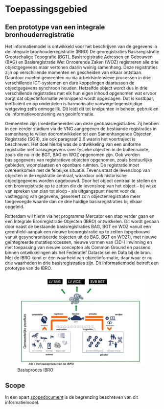# Toepassingsgebied

##  Een prototype van een integrale bronhouderregistratie
Het informatiemodel is ontwikkeld voor het beschrijven van de gegevens in de integrale bronhouderregistratie (IBRO)
De georegistraties Basisregistratie Grootschalige Topografie (BGT), Basisregistratie Adressen en
Gebouwen (BAG) en Basisregistratie Wet Onroerende Zaken (WOZ) registreren alle drie
objectgegevens maar vertonen daarin weinig samenhang. Deze registraties zijn op verschillende
momenten en gescheiden van elkaar ontstaan. Daardoor moeten gemeenten nu via arbeidsintensieve
processen in drie verschillende ICT-systemen en dure koppelingen daartussen de objectgegevens
synchroon houden. Hetzelfde object wordt dus in drie verschillende registraties met elk hun eigen
inhoud opgenomen wat ervoor zorgt dat objectinformatie versnipperd wordt opgeslagen. Dat is
kostbaar, inefficiënt en op onderdelen is harmonisatie vanwege tegenstrijdige wetgeving zelfs
onmogelijk. Dit  leidt dit tot knelpunten in beheer, gebruik en de informatievoorziening van geoinformatie.

Gemeenten zijn (mede)beheerder van deze geobasisregistraties. Zij hebben in een eerder stadium via
de VNG aangegeven de bestaande registraties in samenhang te willen doorontwikkelen tot een
Samenhangende Objecten Registratie (SOR), zie ook paragraaf 2.6 waarin het voortraject is
beschreven. Het doel hierbij was de ontwikkeling van een uniforme registratie met basisgegevens over
fysieke objecten in de buitenruimte, zoals die nu in de BGT, BAG en WOZ opgenomen zijn. Ook
worden basisgegevens van registratieve objecten opgenomen, zoals bestuurlijke gebieden,
woonplaatsen en openbare ruimten. De registratie moet overeenkomen met de feitelijke situatie.
Tevens staat de levensloop van objecten in de registratie centraal, waardoor ook historische
objectgegevens worden opgebouwd. Door het object centraal te stellen en een bronregistratie op te
zetten die de levensloop van het object – bij wijze van spreken van plan tot sloop - als uitgangspunt
neemt voor de vastlegging van gegevens, genereert zo’n objectenregistratie meer toegevoegde
waarde dan de drie huidige basisregistraties bij elkaar opgeteld.

Rotterdam wil hierin via het programma Mercator een stap verder gaan en een Integrale
Bronregistratie Objecten (IBRO) ontwikkelen. Dit wordt gedaan door naast de bestaande
basisregistraties BAG, BGT en WOZ vanuit een greenfield-aanpak een nieuwe bronregistratie op te
zetten (opgebouwd vanuit gesynchroniseerde objecten uit de BAG, BGT en WOZ1), met nieuwe
geïntegreerde mutatieprocessen, nieuwe vormen van (3D-) inwinning en met toepassing van nieuwe
concepten als Common Ground en passend binnen ontwikkelingen als het Federatief Datastelsel en
Data bij de bron.
Met de IBRO komt er één waarheid van objectinformatie, daar waar er nu drie waarheden in drie
basisregistraties zijn. 
Dit informatiemodel betreft een prototype van de IBRO.

<figure>
    <img src="media/basisproces_IBRO.jpg">
    <figcaption>Basisproces IBRO</figcaption>
</figure>


## Scope
In een apart [scopedocument](https://geonovum.github.io/ibro-scope/) is de begrenzing beschreven van dit informatiemodel.
